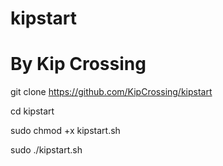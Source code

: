 # kipstart
# By Kip Crossing 

git clone https://github.com/KipCrossing/kipstart

cd kipstart

sudo chmod +x kipstart.sh

sudo ./kipstart.sh
